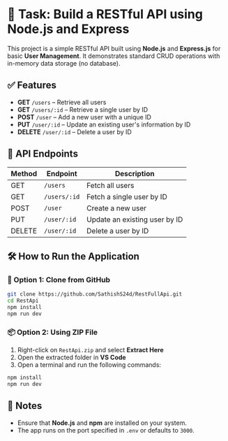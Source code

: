# 🚀 Task: Build a RESTful API using Node.js and Express
This project is a simple RESTful API built using **Node.js** and **Express.js** for basic **User Management**. It demonstrates standard CRUD operations with in-memory data storage (no database).

## ✅ Features

* **GET** `/users` – Retrieve all users
* **GET** `/users/:id` – Retrieve a single user by ID
* **POST** `/user` – Add a new user with a unique ID
* **PUT** `/user/:id` – Update an existing user's information by ID
* **DELETE** `/user/:id` – Delete a user by ID

## 📌 API Endpoints

| Method | Endpoint     | Description                   |
| ------ | ------------ | ----------------------------- |
| GET    | `/users`     | Fetch all users               |
| GET    | `/users/:id` | Fetch a single user by ID     |
| POST   | `/user`      | Create a new user             |
| PUT    | `/user/:id`  | Update an existing user by ID |
| DELETE | `/user/:id`  | Delete a user by ID           |

## 🛠️ How to Run the Application

### 🔁 Option 1: Clone from GitHub

```bash
git clone https://github.com/SathishS24d/RestFullApi.git
cd RestApi
npm install
npm run dev
```

### 📦 Option 2: Using ZIP File

1. Right-click on `RestApi.zip` and select **Extract Here**
2. Open the extracted folder in **VS Code**
3. Open a terminal and run the following commands:

```bash
npm install
npm run dev
```

## 📄 Notes

* Ensure that **Node.js** and **npm** are installed on your system.
* The app runs on the port specified in `.env` or defaults to `3000`.
